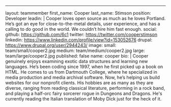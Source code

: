 ---
layout: teammember
first_name: Cooper
last_name: Stimson
position: Developer
leadin: |
 Cooper loves open source as much as he loves Portland. He’s got an eye for close-to-the-metal details, user experience, and has a calling to do good in the world. We couldn’t hire him fast enough.
social:
  github: https://github.com/6c1
  twitter: https://twitter.com/cooperstimson
  linkedin: https://www.linkedin.com/profile/view?id=153052676
  drupal: https://www.drupal.org/user/2944243/
image:
  small: team/small/cooper2.jpg
  medium: team/medium/cooper2.jpg
  large: team/large/cooper2.jpg
published: false
name: cooper
bio: |
 Cooper genuinely enjoys examining exotic data structures and learning new languages. He’s been coding since 1997, when he first picked up a book on HTML. He comes to us from Dartmouth College, where he specialized in media production and media archival software. Now, he’s helping us build websites for our nonprofit clients. His hobbies are as many as they are diverse, ranging from reading classical literature, performing in a rock band, and playing a half-orc fairy sorcerer rogue in Dungeons and Dragons. He's currently reading the Italian translation of Moby Dick just for the heck of it.
